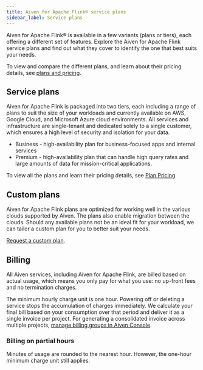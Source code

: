 ```yaml
---
title: Aiven for Apache Flink® service plans
sidebar_label: Service plans
---
```


Aiven for Apache Flink® is available in a few variants (plans or tiers), each offering a different set of features.
Explore the Aiven for Apache Flink service plans and find out what they cover to identify
the one that best suits your needs.

To view and compare the different plans, and learn about their pricing
details, see [plans and
pricing](https://aiven.io/pricing?product=flink&tab=plan-pricing).

## Service plans

Aiven for Apache Flink is packaged into two tiers, each including a
range of plans to suit the size of your workloads and currently
available on AWS, Google Cloud, and Microsoft Azure cloud environments. All
services and infrastructure are single-tenant and dedicated solely to a
single customer, which ensures a high level of security and isolation
for your data.

-   Business - high-availability plan for business-focused apps and
    internal services
-   Premium - high-availability plan that can handle high query rates
    and large amounts of data for mission-critical applications.

To view all the plans and learn their pricing details, see [Plan
Pricing](https://aiven.io/pricing?tab=plan-pricing&product=flink).

## Custom plans

Aiven for Apache Flink plans are optimized for working well in the
various clouds supported by Aiven. The plans also enable migration
between the clouds. Should any available plans not be an ideal fit for
your workload, we can tailor a custom plan for you to better
suit your needs.

[Request a custom plan](/docs/platform/howto/custom-plans).

## Billing

All Aiven services, including Aiven for Apache Flink, are billed based
on actual usage, which means you only pay for what you use: no up-front
fees and no termination charges.

The minimum hourly charge unit is one hour. Powering off or deleting a
service stops the accumulation of charges immediately. We calculate your
final bill based on your consumption over that period and deliver it as
a single invoice per project. For generating a consolidated invoice
across multiple projects, [manage billing groups in Aiven
Console](/docs/platform/howto/use-billing-groups).

### Billing on partial hours

Minutes of usage are rounded to the nearest hour. However, the one-hour
minimum charge unit still applies.
